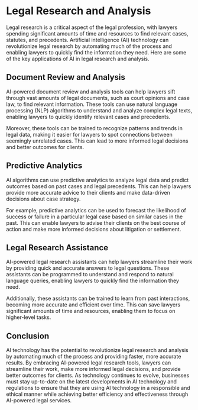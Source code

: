 Legal Research and Analysis
================================================================================

Legal research is a critical aspect of the legal profession, with lawyers spending significant amounts of time and resources to find relevant cases, statutes, and precedents. Artificial intelligence (AI) technology can revolutionize legal research by automating much of the process and enabling lawyers to quickly find the information they need. Here are some of the key applications of AI in legal research and analysis.

Document Review and Analysis
----------------------------

AI-powered document review and analysis tools can help lawyers sift through vast amounts of legal documents, such as court opinions and case law, to find relevant information. These tools can use natural language processing (NLP) algorithms to understand and analyze complex legal texts, enabling lawyers to quickly identify relevant cases and precedents.

Moreover, these tools can be trained to recognize patterns and trends in legal data, making it easier for lawyers to spot connections between seemingly unrelated cases. This can lead to more informed legal decisions and better outcomes for clients.

Predictive Analytics
--------------------

AI algorithms can use predictive analytics to analyze legal data and predict outcomes based on past cases and legal precedents. This can help lawyers provide more accurate advice to their clients and make data-driven decisions about case strategy.

For example, predictive analytics can be used to forecast the likelihood of success or failure in a particular legal case based on similar cases in the past. This can enable lawyers to advise their clients on the best course of action and make more informed decisions about litigation or settlement.

Legal Research Assistance
-------------------------

AI-powered legal research assistants can help lawyers streamline their work by providing quick and accurate answers to legal questions. These assistants can be programmed to understand and respond to natural language queries, enabling lawyers to quickly find the information they need.

Additionally, these assistants can be trained to learn from past interactions, becoming more accurate and efficient over time. This can save lawyers significant amounts of time and resources, enabling them to focus on higher-level tasks.

Conclusion
----------

AI technology has the potential to revolutionize legal research and analysis by automating much of the process and providing faster, more accurate results. By embracing AI-powered legal research tools, lawyers can streamline their work, make more informed legal decisions, and provide better outcomes for clients. As technology continues to evolve, businesses must stay up-to-date on the latest developments in AI technology and regulations to ensure that they are using AI technology in a responsible and ethical manner while achieving better efficiency and effectiveness through AI-powered legal services.
